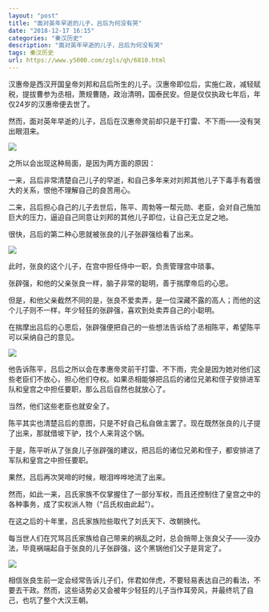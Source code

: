 ```yaml
---
layout: "post"
title: "面对英年早逝的儿子，吕后为何没有哭"
date: "2018-12-17 16:15"
categories: "秦汉历史"
description: "面对英年早逝的儿子，吕后为何没有哭"
tags: 秦汉历史
url: https://www.y5000.com/zgls/qh/6810.html
---
```






汉惠帝是西汉开国皇帝刘邦和吕后所生的儿子。汉惠帝即位后，实施仁政，减轻赋税，提拔曹参为丞相，萧规曹随，政治清明，国泰民安。但是仅仅执政七年后，年仅24岁的汉惠帝便去世了。

然而，面对英年早逝的儿子，吕后在汉惠帝灵前却只是干打雷、不下雨——没有哭出眼泪来。

![](https://img.y5000.com/uploads/allimg/161208/15533S033-0.jpg)

之所以会出现这种局面，是因为两方面的原因：

一来，吕后非常清楚自己儿子的早逝，和自己多年来对刘邦其他儿子下毒手有着很大的关系，恨他不理解自己的良苦用心。

二来，吕后担心自己的儿子去世后，陈平、周勃等一帮元勋、老臣，会对自己施加巨大的压力，逼迫自己同意让刘邦的其他儿子即位，让自己无立足之地。

很快，吕后的第二种心思就被张良的儿子张辟强给看了出来。

![](https://img.y5000.com/uploads/allimg/161208/15533VT5-1.jpg)

此时，张良的这个儿子，在宫中担任侍中一职，负责管理宫中琐事。

张辟强，和他的父亲张良一样，脑子非常的聪明，善于揣摩帝后的心思。

但是，和他父亲截然不同的是，张良不爱卖弄，是一位深藏不露的高人；而他的这个儿子则不一样，年少轻狂的张辟强，喜欢到处卖弄自己的小聪明。

在揣摩出吕后的心思后，张辟强便把自己的一些想法告诉给了丞相陈平，希望陈平可以采纳自己的意见。

![](https://img.y5000.com/uploads/allimg/161208/15533R020-2.jpg)

他告诉陈平，吕后之所以会在孝惠帝灵前干打雷、不下雨，完全是因为她对他们这些老臣们不放心，担心他们夺权。如果丞相能够把吕后的诸位兄弟和侄子安排进军队和皇宫之中担任要职，那么吕后自然也就放心了。

当然，他们这些老臣也就安全了。

陈平其实也清楚吕后的意图，只是不好自己私自做主罢了。现在既然张良的儿子提了出来，那就借坡下驴，找个人来背这个锅。

于是，陈平听从了张良儿子张辟强的建议，把吕后的诸位兄弟和侄子，都安排进了军队和皇宫之中担任要职。

果然，吕后再次哭啼的时候，眼泪哗哗地流了出来。

然而，如此一来，吕氏家族不仅掌握住了一部分军权，而且还控制住了皇宫之中的各种事务，成了实权派人物（“吕氏权由此起”）。

在这之后的十年里，吕氏家族险些取代了刘氏天下、改朝换代。

每当世人们在咒骂吕氏家族给自己带来的祸乱之时，总会捎带上张良父子——没办法，毕竟祸端起自于张良的儿子张辟强，这个黑锅他们父子是背定了。

![](https://img.y5000.com/uploads/allimg/161208/15533U4I-3.jpg)

相信张良生前一定会经常告诉儿子们，伴君如伴虎，不要轻易表达自己的看法，不要去干政。然而，这些话势必又会被年少轻狂的儿子当作耳旁风，并最终坑了自己，也坑了整个大汉王朝。
